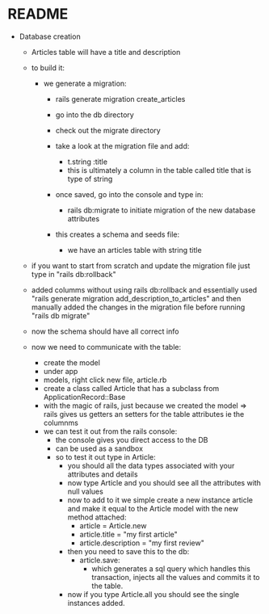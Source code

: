 # README


* Database creation
  - Articles table will have a title and description
  - to build it:
    - we generate a migration:
        - rails generate migration create_articles
        - go into the db directory
        - check out the migrate directory
        - take a look at the migration file and add:
            - t.string :title
            - this is ultimately a column in the table called title that is type of string
        - once saved, go into the console and type in:
            - rails db:migrate to initiate migration of the new database attributes

        - this creates a schema and seeds file:
          - we have an articles table with string title

  - if you want to start from scratch and update the migration file just type in "rails db:rollback"

  - added columms without using rails db:rollback and essentially used "rails generate migration add_description_to_articles" and then manually added the changes in the migration file before running "rails db migrate"

  - now the schema should have all correct info

  - now we need to communicate with the table:
      - create the model
      - under app
      - models, right click new file, article.rb
      - create a class called Article that has a subclass from ApplicationRecord::Base
      - with the magic of rails, just because we created the model => rails gives us getters an setters for the table attributes ie the columnms
      - we can test it out from the rails console:
          - the console gives you direct access to the DB
          - can be used as a sandbox
          - so to test it out type in Article:
            - you should all the data types associated with your attributes and details
            - now type Article and you should see all the attributes with null values
            - now to add to it we simple create a new instance article and make it equal to the Article model with the new method attached:
              - article = Article.new
              - article.title = "my first article"
              - article.description = "my first review"
            - then you need to save this to the db:
                - article.save:
                  - which generates a sql query which handles this transaction, injects all the values and commits it to the table.
            - now if you type Article.all you should see the single instances added.

